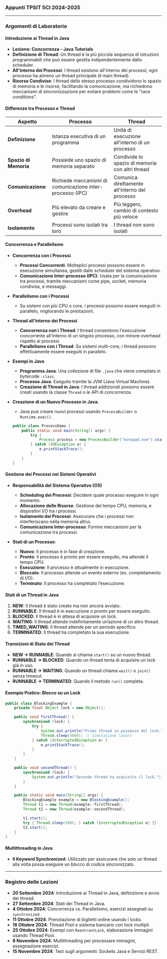 ### Appunti TPSIT 5CI 2024-2025

---

### Argomenti di Laboratorio

#### Introduzione ai Thread in Java

- **Lezione: Concorrenza - Java Tutorials**
- **Definizione di Thread**: Un thread è la più piccola sequenza di istruzioni programmabili che può essere gestita indipendentemente dallo scheduler.
- **All'interno dei Processi**: I thread esistono all'interno dei processi; ogni processo ha almeno un thread principale (il main thread).
- **Risorse Condivise**: I thread dello stesso processo condividono lo spazio di memoria e le risorse, facilitando la comunicazione, ma richiedono meccanismi di sincronizzazione per evitare problemi come le "race conditions".

#### Differenze tra Processo e Thread

| Aspetto           | Processo                                  | Thread                                               |
|-------------------|-------------------------------------------|------------------------------------------------------|
| **Definizione**   | Istanza esecutiva di un programma         | Unità di esecuzione all'interno di un processo       |
| **Spazio di Memoria** | Possiede uno spazio di memoria separato  | Condivide lo spazio di memoria con altri thread       |
| **Comunicazione** | Richiede meccanismi di comunicazione inter-processo (IPC) | Comunica direttamente all'interno del processo       |
| **Overhead**      | Più elevato da creare e gestire           | Più leggero, cambio di contesto più veloce           |
| **Isolamento**    | Processi sono isolati tra loro           | I thread non sono isolati                            |

#### Concorrenza e Parallelismo

- **Concorrenza con i Processi**
  - **Processi Concorrenti**: Molteplici processi possono essere in esecuzione simultanea, gestiti dallo scheduler del sistema operativo.
  - **Comunicazione Inter-processo (IPC)**: Usata per la comunicazione tra processi, tramite meccanismi come pipe, socket, memoria condivisa, e messaggi.

- **Parallelismo con i Processi**
  - Su sistemi con più CPU o core, i processi possono essere eseguiti in parallelo, migliorando le prestazioni.

- **Thread all'interno dei Processi**
  - **Concorrenza con i Thread**: I thread consentono l'esecuzione concorrente all'interno di un singolo processo, con minore overhead rispetto ai processi.
  - **Parallelismo con i Thread**: Su sistemi multi-core, i thread possono effettivamente essere eseguiti in parallelo.

- **Esempi in Java**
  - **Programma Java**: Una collezione di file `.java` che viene compilata in bytecode `.class`.
  - **Processo Java**: Eseguito tramite la JVM (Java Virtual Machine).
  - **Creazione di Thread in Java**: I thread addizionali possono essere creati usando la classe `Thread` o le API di concorrenza.

- **Creazione di un Nuovo Processo in Java**:
  - Java può creare nuovi processi usando `ProcessBuilder` o `Runtime.exec()`.

  ```java
  public class ProcessDemo {
      public static void main(String[] args) {
          try {
              Process process = new ProcessBuilder("notepad.exe").start();
          } catch (IOException e) {
              e.printStackTrace();
          }
      }
  }
  ```

#### Gestione dei Processi nei Sistemi Operativi

- **Responsabilità del Sistema Operativo (OS)**
  - **Scheduling dei Processi**: Decidere quale processo eseguire in ogni momento.
  - **Allocazione delle Risorse**: Gestione del tempo CPU, memoria, e dispositivi I/O tra i processi.
  - **Isolamento dei Processi**: Assicurare che i processi non interferiscano nella memoria altrui.
  - **Comunicazione Inter-processo**: Fornire meccanismi per la comunicazione tra processi.

- **Stati di un Processo**:
  - **Nuovo**: Il processo è in fase di creazione.
  - **Pronto**: Il processo è pronto per essere eseguito, ma attende il tempo CPU.
  - **Esecuzione**: Il processo è attualmente in esecuzione.
  - **Bloccato**: Il processo attende un evento esterno (es. completamento di I/O).
  - **Terminato**: Il processo ha completato l’esecuzione.

#### Stati di un Thread in Java

1. **NEW**: Il thread è stato creato ma non ancora avviato.
2. **RUNNABLE**: Il thread è in esecuzione o pronto per essere eseguito.
3. **BLOCKED**: Il thread è in attesa di acquisire un lock.
4. **WAITING**: Il thread attende indefinitamente un’azione di un altro thread.
5. **TIMED_WAITING**: Il thread attende per un periodo specifico.
6. **TERMINATED**: Il thread ha completato la sua esecuzione.

#### Transizioni di Stato dei Thread

- **NEW → RUNNABLE**: Quando si chiama `start()` su un nuovo thread.
- **RUNNABLE → BLOCKED**: Quando un thread tenta di acquisire un lock già in uso.
- **RUNNABLE → WAITING**: Quando un thread chiama `wait()` o `join()` senza timeout.
- **RUNNABLE → TERMINATED**: Quando il metodo `run()` completa.

#### Esempio Pratico: Blocco su un Lock

```java
public class BlockingExample {
    private final Object lock = new Object();

    public void firstThread() {
        synchronized (lock) {
            try {
                System.out.println("Primo thread in possesso del lock.");
                Thread.sleep(5000); // Simulazione lavoro
            } catch (InterruptedException e) {
                e.printStackTrace();
            }
        }
    }

    public void secondThread() {
        synchronized (lock) {
            System.out.println("Secondo thread ha acquisito il lock.");
        }
    }

    public static void main(String[] args) {
        BlockingExample example = new BlockingExample();
        Thread t1 = new Thread(example::firstThread);
        Thread t2 = new Thread(example::secondThread);

        t1.start();
        try { Thread.sleep(100); } catch (InterruptedException e) {}
        t2.start();
    }
}
```

#### Multithreading in Java

- **Il Keyword Synchronized**: Utilizzato per assicurare che solo un thread alla volta possa eseguire un blocco di codice sincronizzato.

---

### Registro delle Lezioni

- **20 Settembre 2024**: Introduzione ai Thread in Java, definizione e avvio dei thread.
- **27 Settembre 2024**: Stati dei Thread in Java.
- **4 Ottobre 2024**: Concorrenza vs. Parallelismo, esercizi assegnati su `synchronized`.
- **11 Ottobre 2024**: Prenotazione di biglietti online usando i locks.
- **18 Ottobre 2024**: Thread Pool e sistema bancario con lock multipli.
- **25 Ottobre 2024**: Esempi con `ReentrantLock`, elaborazione immagini usando Thread Pool.
- **8 Novembre 2024**: Multithreading per processare immagini, assegnazione esercizi.
- **15 Novembre 2024**: Test sugli argomenti: Sockets Java e Servizi REST.

